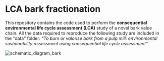 # LCA bark fractionation

This repository contains the code used to perform the **consequential environmental life cycle assessment (LCA)** study of a novel bark value chain. All the data required to reproduce the following study are included in the "data" folder: 
*"To burn or valorise bark from a pulp mill: environmental sustainability assessment using consequential life cycle assessment"*

![schematic_diagram_bark](https://github.com/leabrd/lcabark/assets/52202023/f5317f6a-7876-4174-8f34-0c694b8fdfed)
